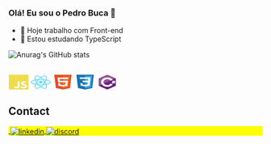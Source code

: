 ### Olá! Eu sou o Pedro Buca 👋


- 🔭 Hoje trabalho com Front-end
- 🌱 Estou estudando TypeScript



![Anurag's GitHub stats](https://github-readme-stats.vercel.app/api?username=pedrobuca&show_icons=true&theme=radical)


<div style="display: inline_block"><br>
  <img align="center" alt="Rafa-Js" height="30" width="40" src="https://raw.githubusercontent.com/devicons/devicon/master/icons/javascript/javascript-plain.svg">
  <img align="center" alt="Rafa-React" height="30" width="40" src="https://raw.githubusercontent.com/devicons/devicon/master/icons/react/react-original.svg">
  <img align="center" alt="Rafa-HTML" height="30" width="40" src="https://raw.githubusercontent.com/devicons/devicon/master/icons/html5/html5-original.svg">
  <img align="center" alt="Rafa-CSS" height="30" width="40" src="https://raw.githubusercontent.com/devicons/devicon/master/icons/css3/css3-original.svg">
  <img align="center" alt="Rafa-Csharp" height="30" width="40" src="https://raw.githubusercontent.com/devicons/devicon/master/icons/csharp/csharp-original.svg">
</div>
  
  ##

 ## Contact

<p align="left" style="background:yellow">
<a href="https://codepen.io/maykbrito" target="_blank">
  <img align="center" src="https://img.shields.io/badge/-pedrobuca-05122A?style=flat&logo=gmail" alt=""/>
</a>
<a href="https://www.linkedin.com/in/pedro-mateus-buca-bb4625228/" target="_blank">
  <img align="center" src="https://img.shields.io/badge/-pedrobuca-05122A?style=flat&logo=linkedin" alt="linkedin"/>
</a>
<a href="https://instagram.com/maykbrito" target="_blank">
 <img align="center" src="https://img.shields.io/badge/-pedrobuca-05122A?style=flat&logo=discord" alt="discord"/>
</a>

</p>

